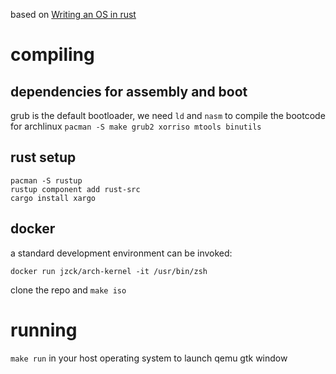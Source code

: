based on [Writing an OS in rust](https://os.phil-opp.com/)

# compiling

## dependencies for assembly and boot

grub is the default bootloader, we need `ld` and `nasm` to compile the bootcode  
for archlinux `pacman -S make grub2 xorriso mtools binutils`

## rust setup

```
pacman -S rustup
rustup component add rust-src
cargo install xargo
```

## docker
a standard development environment can be invoked:

```
docker run jzck/arch-kernel -it /usr/bin/zsh
```

clone the repo and `make iso`

# running

`make run` in your host operating system to launch qemu gtk window
